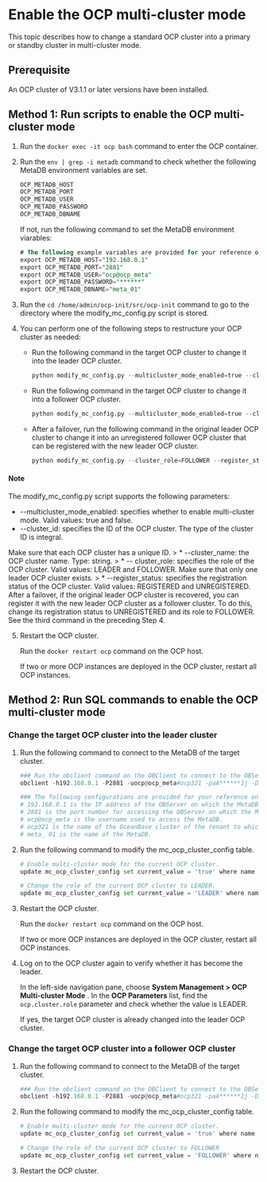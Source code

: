 Enable the OCP multi-cluster mode
======================================================

This topic describes how to change a standard OCP cluster into a primary or standby cluster in multi-cluster mode.

Prerequisite
---------------------------------

An OCP cluster of V3.1.1 or later versions have been installed.

Method 1: Run scripts to enable the OCP multi-cluster mode
-------------------------------------------------------------------------------

1. Run the `docker exec -it ocp bash` command to enter the OCP container.



2. Run the `env | grep -i metadb` command to check whether the following MetaDB environment variables are set.

   ```sql
   OCP_METADB_HOST
   OCP_METADB_PORT
   OCP_METADB_USER
   OCP_METADB_PASSWORD
   OCP_METADB_DBNAME
   ```



   If not, run the following command to set the MetaDB environment viarables:

   ```sql
   # The following example variables are provided for your reference only. You need to change the values based on the actual situation.
   export OCP_METADB_HOST="192.168.0.1"
   export OCP_METADB_PORT="2881"
   export OCP_METADB_USER="ocp@ocp_meta"
   export OCP_METADB_PASSWORD="******"
   export OCP_METADB_DBNAME="meta_01"
   ```



3. Run the `cd /home/admin/ocp-init/src/ocp-init` command to go to the directory where the modify_mc_config.py script is stored.



4. You can perform one of the following steps to restructure your OCP cluster as needed:

   * Run the following command in the target OCP cluster to change it into the leader OCP cluster.

     ```python
     python modify_mc_config.py --multicluster_mode_enabled=true --cluster_id=1 --cluster_name=xxx --cluster_role=LEADER
     ```



   * Run the following command in the target OCP cluster to change it into a follower OCP cluster.

     ```python
     python modify_mc_config.py --multicluster_mode_enabled=true --cluster_id=2 --cluster_name=xxx --cluster_role=FOLLOWER
     ```



   * After a failover, run the following command in the original leader OCP cluster to change it into an unregistered follower OCP cluster that can be registered with the new leader OCP cluster.

     ```python
     python modify_mc_config.py --cluster_role=FOLLOWER --register_status=UNREGISTERED
     ```







  <main id="notice" type='explain'>
    <h4>Note</h4>
    <p>The modify_mc_config.py script supports the following parameters:</p>
    <ul>
    <li>--multicluster_mode_enabled: specifies whether to enable multi-cluster mode. Valid values: true and false.</li>
    <li>--cluster_id: specifies the ID of the OCP cluster. The type of the cluster ID is integral.</li>
    </ul>
  </main>
     Make sure that each OCP cluster has a unique ID.
   > * --cluster_name: the OCP cluster name. Type: string.
   > * -- cluster_role: specifies the role of the OCP cluster. Valid values: LEADER and FOLLOWER.
     Make sure that only one leader OCP cluster exists.
   > * --register_status: specifies the registration status of the OCP cluster. Valid values: REGISTERED and UNREGISTERED. After a failover, if the original leader OCP cluster is recovered, you can register it with the new leader OCP cluster as a follower cluster. To do this, change its registration status to UNREGISTERED and its role to FOLLOWER. See the third command in the preceding Step 4.







5. Restart the OCP cluster.

   Run the `docker restart ocp` command on the OCP host.

   If two or more OCP instances are deployed in the OCP cluster, restart all OCP instances.





Method 2: Run SQL commands to enable the OCP multi-cluster mode
------------------------------------------------------------------------------------

### Change the target OCP cluster into the leader cluster

1. Run the following command to connect to the MetaDB of the target cluster.

   ```python
   ### Run the obclient command on the OBClient to connect to the OBServer and enter the MetaDB.
   obclient -h192.168.0.1 -P2881 -uocp@ocp_meta#ocp321 -paA******1j -Dmeta_01

   ### The following configurations are provided for your reference only. You need to change the values based on the actual situation.  ###
   # 192.168.0.1 is the IP address of the OBServer on which the MetaDB is located.
   # 2881 is the port number for accessing the OBServer on which the MetaDB is located.
   # ocp@ocp_meta is the username used to access the MetaDB.
   # ocp321 is the name of the OceanBase cluster of the tenant to which the MetaDB belongs.
   # meta_ 01 is the name of the MetaDB.
   ```



2. Run the following command to modify the mc_ocp_cluster_config table.

   ```python
   # Enable multi-cluster mode for the current OCP cluster.
   update mc_ocp_cluster_config set current_value = 'true' where name = 'ocp.multi-cluster.enabled';

   # Change the role of the current OCP cluster to LEADER.
   update mc_ocp_cluster_config set current_value = 'LEADER' where name = 'ocp.cluster.role';
   ```



3. Restart the OCP cluster.

   Run the `docker restart ocp` command on the OCP host.

   If two or more OCP instances are deployed in the OCP cluster, restart all OCP instances.


4. Log on to the OCP cluster again to verify whether it has become the leader.

   In the left-side navigation pane, choose **System Management \> OCP Multi-cluster Mode** . In the **OCP Parameters** list, find the `ocp.cluster.role` parameter and check whether the value is LEADER.

   If yes, the target OCP cluster is already changed into the leader OCP cluster.





### Change the target OCP cluster into a follower OCP cluster

1. Run the following command to connect to the MetaDB of the target cluster.

   ```python
   ### Run the obclient command on the OBClient to connect to the OBServer and enter the MetaDB.
   obclient -h192.168.0.1 -P2881 -uocp@ocp_meta#ocp321 -paA******1j -Dmeta_01
   ```



2. Run the following command to modify the mc_ocp_cluster_config table.

   ```python
   # Enable multi-cluster mode for the current OCP cluster.
   update mc_ocp_cluster_config set current_value = 'true' where name = 'ocp.multi-cluster.enabled';

   # Change the role of the current OCP cluster to FOLLOWER
   update mc_ocp_cluster_config set current_value = 'FOLLOWER' where name = 'ocp.cluster.role';
   ```



3. Restart the OCP cluster.
